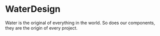 # WaterDesign
Water is the original of everything in the world. So does our components, they are the origin of every project.
